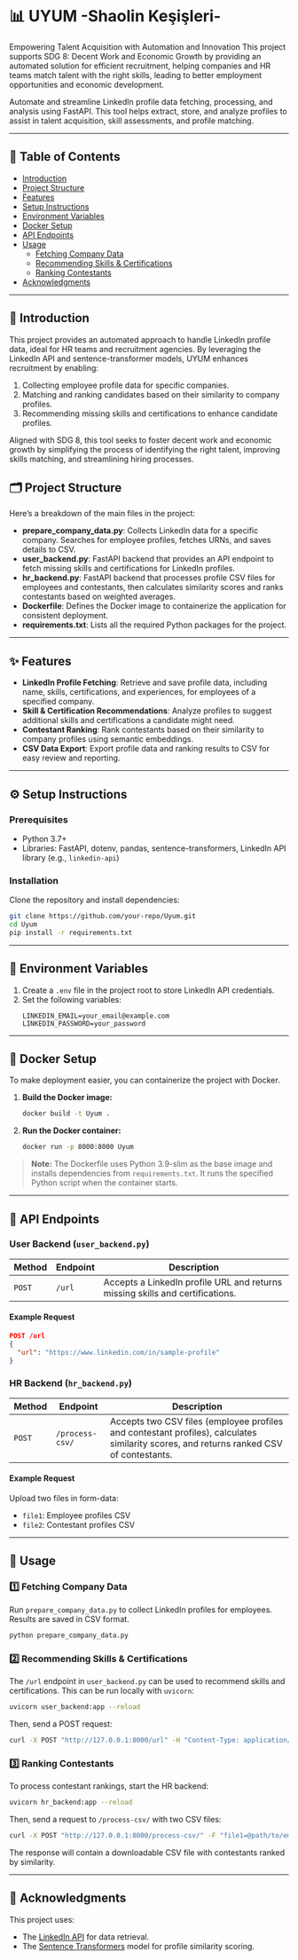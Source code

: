 
# 📊 UYUM -Shaolin Keşişleri-

Empowering Talent Acquisition with Automation and Innovation
This project supports SDG 8: Decent Work and Economic Growth by providing an automated solution for efficient recruitment, helping companies and HR teams match talent with the right skills, leading to better employment opportunities and economic development.

Automate and streamline LinkedIn profile data fetching, processing, and analysis using FastAPI. This tool helps extract, store, and analyze profiles to assist in talent acquisition, skill assessments, and profile matching.

---

## 📑 Table of Contents
- [Introduction](#introduction)
- [Project Structure](#project-structure)
- [Features](#features)
- [Setup Instructions](#setup-instructions)
- [Environment Variables](#environment-variables)
- [Docker Setup](#docker-setup)
- [API Endpoints](#api-endpoints)
- [Usage](#usage)
  - [Fetching Company Data](#fetching-company-data)
  - [Recommending Skills & Certifications](#recommending-skills--certifications)
  - [Ranking Contestants](#ranking-contestants)
- [Acknowledgments](#acknowledgments)

---

## 📝 Introduction

This project provides an automated approach to handle LinkedIn profile data, ideal for HR teams and recruitment agencies. By leveraging the LinkedIn API and sentence-transformer models, UYUM enhances recruitment by enabling:

1. Collecting employee profile data for specific companies.
2. Matching and ranking candidates based on their similarity to company profiles.
3. Recommending missing skills and certifications to enhance candidate profiles.

Aligned with SDG 8, this tool seeks to foster decent work and economic growth by simplifying the process of identifying the right talent, improving skills matching, and streamlining hiring processes.

## 🗂 Project Structure

Here’s a breakdown of the main files in the project:

- **prepare_company_data.py**: Collects LinkedIn data for a specific company. Searches for employee profiles, fetches URNs, and saves details to CSV.
- **user_backend.py**: FastAPI backend that provides an API endpoint to fetch missing skills and certifications for LinkedIn profiles.
- **hr_backend.py**: FastAPI backend that processes profile CSV files for employees and contestants, then calculates similarity scores and ranks contestants based on weighted averages.
- **Dockerfile**: Defines the Docker image to containerize the application for consistent deployment.
- **requirements.txt**: Lists all the required Python packages for the project.

---

## ✨ Features

- **LinkedIn Profile Fetching**: Retrieve and save profile data, including name, skills, certifications, and experiences, for employees of a specified company.
- **Skill & Certification Recommendations**: Analyze profiles to suggest additional skills and certifications a candidate might need.
- **Contestant Ranking**: Rank contestants based on their similarity to company profiles using semantic embeddings.
- **CSV Data Export**: Export profile data and ranking results to CSV for easy review and reporting.

---

## ⚙️ Setup Instructions

### Prerequisites
- Python 3.7+
- Libraries: FastAPI, dotenv, pandas, sentence-transformers, LinkedIn API library (e.g., `linkedin-api`)

### Installation
Clone the repository and install dependencies:
```bash
git clone https://github.com/your-repo/Uyum.git
cd Uyum
pip install -r requirements.txt
```

---

## 🔐 Environment Variables

1. Create a `.env` file in the project root to store LinkedIn API credentials.
2. Set the following variables:
    ```plaintext
    LINKEDIN_EMAIL=your_email@example.com
    LINKEDIN_PASSWORD=your_password
    ```

---

## 🐳 Docker Setup

To make deployment easier, you can containerize the project with Docker.

1. **Build the Docker image:**
   ```bash
   docker build -t Uyum .
   ```

2. **Run the Docker container:**
   ```bash
   docker run -p 8000:8000 Uyum
   ```

> **Note:** The Dockerfile uses Python 3.9-slim as the base image and installs dependencies from `requirements.txt`. It runs the specified Python script when the container starts.

---

## 📡 API Endpoints

### User Backend (`user_backend.py`)
| Method | Endpoint | Description |
| ------ | -------- | ----------- |
| `POST` | `/url` | Accepts a LinkedIn profile URL and returns missing skills and certifications. |

#### Example Request
```json
POST /url
{
  "url": "https://www.linkedin.com/in/sample-profile"
}
```

### HR Backend (`hr_backend.py`)
| Method | Endpoint | Description |
| ------ | -------- | ----------- |
| `POST` | `/process-csv/` | Accepts two CSV files (employee profiles and contestant profiles), calculates similarity scores, and returns ranked CSV of contestants. |

#### Example Request
Upload two files in form-data:
- `file1`: Employee profiles CSV
- `file2`: Contestant profiles CSV

---

## 🚀 Usage

### 1️⃣ Fetching Company Data
Run `prepare_company_data.py` to collect LinkedIn profiles for employees. Results are saved in CSV format.
```bash
python prepare_company_data.py
```

### 2️⃣ Recommending Skills & Certifications
The `/url` endpoint in `user_backend.py` can be used to recommend skills and certifications. This can be run locally with `uvicorn`:
```bash
uvicorn user_backend:app --reload
```

Then, send a POST request:
```bash
curl -X POST "http://127.0.0.1:8000/url" -H "Content-Type: application/json" -d '{"url": "https://www.linkedin.com/in/sample-profile"}'
```

### 3️⃣ Ranking Contestants
To process contestant rankings, start the HR backend:
```bash
uvicorn hr_backend:app --reload
```

Then, send a request to `/process-csv/` with two CSV files:
```bash
curl -X POST "http://127.0.0.1:8000/process-csv/" -F "file1=@path/to/employees.csv" -F "file2=@path/to/contestants.csv"
```
The response will contain a downloadable CSV file with contestants ranked by similarity.

---

## 🤝 Acknowledgments

This project uses:
- The [LinkedIn API](https://linkedin-api.readthedocs.io/en/latest/) for data retrieval.
- The [Sentence Transformers](https://www.sbert.net/) model for profile similarity scoring.

